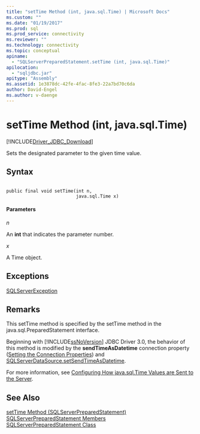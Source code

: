 ```yaml
---
title: "setTime Method (int, java.sql.Time) | Microsoft Docs"
ms.custom: ""
ms.date: "01/19/2017"
ms.prod: sql
ms.prod_service: connectivity
ms.reviewer: ""
ms.technology: connectivity
ms.topic: conceptual
apiname: 
  - "SQLServerPreparedStatement.setTime (int, java.sql.Time)"
apilocation: 
  - "sqljdbc.jar"
apitype: "Assembly"
ms.assetid: 1e3878dc-42fe-4fac-8fe3-22a7bd70c6da
author: David-Engel
ms.author: v-daenge
---
```

# setTime Method (int, java.sql.Time)
[!INCLUDE[Driver_JDBC_Download](../../../includes/driver_jdbc_download.md)]

  Sets the designated parameter to the given time value.  
  
## Syntax  
  
```  
  
public final void setTime(int n,  
                          java.sql.Time x)  
```  
  
#### Parameters  
 *n*  
  
 An **int** that indicates the parameter number.  
  
 *x*  
  
 A Time object.  
  
## Exceptions  
 [SQLServerException](../../../connect/jdbc/reference/sqlserverexception-class.md)  
  
## Remarks  
 This setTime method is specified by the setTime method in the java.sql.PreparedStatement interface.  
  
 Beginning with [!INCLUDE[ssNoVersion](../../../includes/ssnoversion-md.md)] JDBC Driver 3.0, the behavior of this method is modified by the **sendTimeAsDatetime** connection property ([Setting the Connection Properties](../../../connect/jdbc/setting-the-connection-properties.md)) and [SQLServerDataSource.setSendTimeAsDatetime](../../../connect/jdbc/reference/setsendtimeasdatetime-method-sqlserverdatasource.md).  
  
 For more information, see [Configuring How java.sql.Time Values are Sent to the Server](../../../connect/jdbc/configuring-how-java-sql-time-values-are-sent-to-the-server.md).  
  
## See Also  
 [setTime Method &#40;SQLServerPreparedStatement&#41;](../../../connect/jdbc/reference/settime-method-sqlserverpreparedstatement.md)   
 [SQLServerPreparedStatement Members](../../../connect/jdbc/reference/sqlserverpreparedstatement-members.md)   
 [SQLServerPreparedStatement Class](../../../connect/jdbc/reference/sqlserverpreparedstatement-class.md)  
  
  
